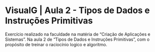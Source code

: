 # VisualG | Aula 2 - Tipos de Dados e Instruções Primitivas


Exercício realizado na faculdade na matéria de “Criação de Aplicações e Sistemas”. Na aula 2 de “Tipos de Dados e Instruções Primitivas”, com o propósito de treinar o raciocínio logico e algoritmo.

